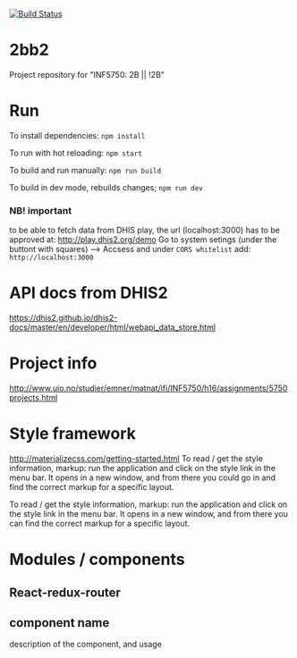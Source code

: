 [![Build Status](https://travis-ci.com/samuelsen/2bb2.svg?token=o7BqGGM4ZyxkoMpxUqjD&branch=master)](https://travis-ci.com/samuelsen/2bb2)

# 2bb2
Project repository for "INF5750: 2B || !2B"

# Run
To install dependencies: ```npm install```

To run with hot reloading: ```npm start```

To build and run manually: ```npm run build```

To build in dev mode, rebuilds changes; ```npm run dev```

### NB! important
to be able to fetch data from DHIS play, the url (localhost:3000) has to be approved at: http://play.dhis2.org/demo
Go to system setings (under the buttont with squares) --> Accsess and under `CORS whitelist` add: ```http://localhost:3000```

# API docs from DHIS2
https://dhis2.github.io/dhis2-docs/master/en/developer/html/webapi_data_store.html

# Project info
http://www.uio.no/studier/emner/matnat/ifi/INF5750/h16/assignments/5750projects.html

# Style framework
http://materializecss.com/getting-started.html
To read / get the style information, markup: run the application and
click on the style link in the menu bar. It opens in a new window, and from there you could go in and find the correct markup for a specific layout.

To read / get the style information, markup: run the application and
click on the style link in the menu bar. It opens in a new window, and from there you can find the correct markup for a specific layout.

# Modules / components
## React-redux-router


## component name
description of the component, and usage
